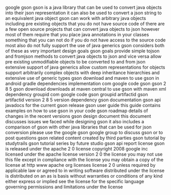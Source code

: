 google gson gson is a java library that can be used to convert java objects into their json representation it can also be used to convert a json string to an equivalent java object gson can work with arbitrary java objects including pre existing objects that you do not have source code of there are a few open source projects that can convert java objects to json however most of them require that you place java annotations in your classes something that you can not do if you do not have access to the source code most also do not fully support the use of java generics gson considers both of these as very important design goals gson goals provide simple tojson and fromjson methods to convert java objects to json and vice versa allow pre existing unmodifiable objects to be converted to and from json extensive support of java generics allow custom representations for objects support arbitrarily complex objects with deep inheritance hierarchies and extensive use of generic types gson download and maven to use gson in android gradle dependencies implementation com google code gson gson 2 8 5 gson download downloads at maven central to use gson with maven xml dependency groupid com google code gson groupid artifactid gson artifactid version 2 8 5 version dependency gson documentation gson api javadocs for the current gson release gson user guide this guide contains examples on how to use gson in your code gson roadmap details of changes in the recent versions gson design document this document discusses issues we faced while designing gson it also includes a comparison of gson with other java libraries that can be used for json conversion please use the google gson google group to discuss gson or to post questions gson related content created by third parties gson tutorial by studytrails gson tutorial series by future studio gson api report license gson is released under the apache 2 0 license copyright 2008 google inc licensed under the apache license version 2 0 the license you may not use this file except in compliance with the license you may obtain a copy of the license at http www apache org licenses license 2 0 unless required by applicable law or agreed to in writing software distributed under the license is distributed on an as is basis without warranties or conditions of any kind either express or implied see the license for the specific language governing permissions and limitations under the license